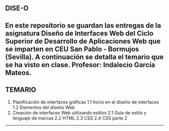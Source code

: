 ## DISE-O
En este repositorio se guardan las entregas de la asignatura Diseño de Interfaces Web del Ciclo Superior de Desarrollo de Aplicaciones Web
que se imparten en CEU San Pablo - Bormujos (Sevilla).
A continuación se detalla el temario que se ha visto en clase.
Profesor: Indalecio García Mateos.
---

## TEMARIO
1. Planificación de interfaces gráficas
    1.1 Inicio en el diseño de interfaces
    1.2 Elementos del diseño Web
2. Creación de interfaces Web utilizando estilos
    2.1 Guía de estilo y lenguaje de marcas
    2.2 HTML
    2.3 CSS
    2.4 CSS parte 2
---


